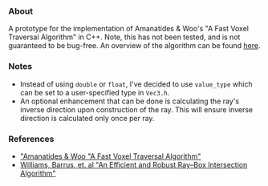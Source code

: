 ### About
A prototype for the implementation of Amanatides & Woo's "A Fast Voxel Traversal Algorithm" in C++. Note, this has not been tested, and is not guaranteed to be bug-free. An overview of the algorithm can be found [here](https://github.com/cgyurgyik/fast-voxel-traversal-algorithm/blob/master/overview/FastVoxelTraversalOverview.md).

### Notes
- Instead of using ```double``` or ```float```, I've decided to use ```value_type``` which can be set to a user-specified type in ```Vec3.h```.
- An optional enhancement that can be done is calculating the ray's inverse direction upon construction of the ray. This will ensure inverse direction is calculated only once per ray.

### References
- ["Amanatides & Woo "A Fast Voxel Traversal Algorithm"](http://citeseerx.ist.psu.edu/viewdoc/download?doi=10.1.1.42.3443&rep=rep1&type=pdf)
- [Williams, Barrus, et. al "An Efficient and Robust Ray–Box Intersection Algorithm"](http://www.cs.utah.edu/~awilliam/box/box.pdf)
